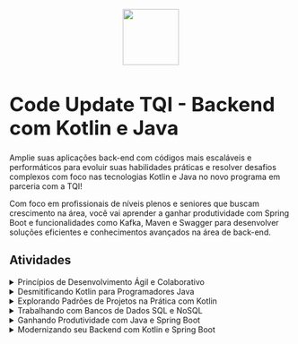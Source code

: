 <p align="center">
<img src="https://hermes.dio.me/tracks/df0f9984-bc68-409b-9314-98c875089e8f.png" width="100px" style="diplay:block; margin-left: auto;margin-right: auto;">
</p>
<h1 style="font-size: 2.2rem; font-weight: bold"> Code Update TQI - Backend com Kotlin e Java </h1>

Amplie suas aplicações back-end com códigos mais escaláveis e performáticos para evoluir suas habilidades práticas e resolver desafios complexos com foco nas tecnologias Kotlin e Java no novo programa em parceria com a TQI!

Com foco em profissionais de níveis plenos e seniores que buscam crescimento na área, você vai aprender a ganhar produtividade com Spring Boot e funcionalidades como Kafka, Maven e Swagger para desenvolver soluções eficientes e conhecimentos avançados na área de back-end.

## Atividades

<details>
<summary>Princípios de Desenvolvimento Ágil e Colaborativo</summary>
    <ul>
        <li><a href="">Bootcamps DIO: Educação gratuita e empregabilidade juntas!</a></li>
        <li><a href="https://github.com/lucianodacunha/trabalhando-com-equipes-ageis">Trabalhando com equipes ágeis</a></li>
        <li>
            <a href="https://github.com/lucianodacunha/versionamento-de-codigo-com-git-e-github/tree/fbd5ea023be7adb1e8c2f49ab399313752f670f4">Versionamento de Código com Git e GitHub</a></li>
        <li><a href="https://github.com/lucianodacunha/desafios-de-projetos-crie-um-porfolio-vencedor/">Desafios de Projetos: Crie Um Portfólio Vencedor</a></li>
        <li><a href="https://github.com/lucianodacunha/contribuindo-em-um-projeto-open-source-no-github">Contribuindo em um Projeto Open Source no GitHub</a></li>
        <li><a href="">Aula Inaugural - Code Update TQI - Backend com Kotlin e Java</a></li>
    </ul>
</details>
<details>
<summary>Desmitificando Kotlin para Programadores Java</summary>
<ul>
<li>
    <a href="https://github.com/lucianodacunha/conhecendo-o-kotlin-e-sua-documentacao-oficial">Conhecendo o Kotlin e Sua Documentação Oficial</a></li>
    <li>
        <a href="https://github.com/lucianodacunha/introducao-pratica-a-linguagem-de-programacao-kotlin">Introdução Prática à Linguagem de Programação Kotlin</a>
    </li>
    <li>
        <a href="https://github.com/lucianodacunha/estruturas-de-controle-de-fluxo-e-colecoes-em-kotlin">Estruturas de Controle de Fluxo e Coleções em Kotlin</a>
    </li>        
    <li>
        <a href="https://github.com/lucianodacunha/orientacao-a-objetos-e-tipos-de-classes-na-pratica-com-kotlin/">Orientação a Objetos e Tipos de Classes na Prática com Kotlin</a>
    </li>
    <li>
        <a href="https://github.com/lucianodacunha/o-poder-das-funcoes-em-kotlin">O Poder das Funções em Kotlin</a>        
    </li>
    <li>
        <a href="https://github.com/lucianodacunha/tratamento-de-excecoes-em-kotlin">OTratamento de Exceções em Kotlin</a>        
    </li>
    <li>
        <a href="#">Abstraindo Formações da DIO Usando Orientação a Objetos com Kotlin</a>        
    </li>        
    <li>
        <a href="#">Desenvolvendo sua primeira aplicação com Kotlin</a>        
    </li>     
</ul>
</details>
<details>
<summary>Explorando Padrões de Projetos na Prática com Kotlin</summary>
<ul>
    <li>
        <a href="#">Desafios de Código: Aperfeiçoe Sua Lógica e Pensamento Computacional</a>
    </li>
    <li>
        <a href="#">Singleton</a>
    </li>
    <li>
        <a href="#">Builder</a>
    </li>
    <li>
        <a href="#">Adapter</a>
    </li>
    <li>
        <a href="#">Extension Function</a>
    </li>
    <li>
        <a href="#">Processamento Paralelo/Assíncrono</a>
    </li>                    
</ul>
</details>
<details>
<summary>Trabalhando com Bancos de Dados SQL e NoSQL</summary>
<ul>
    <li>
        <a href="https://github.com/lucianodacunha/introducao-a-banco-de-dados-relacionais-sql">Introdução a Banco de Dados Relacionais (SQL)</a>        
    </li>
    <li>
        <a href="https://github.com/lucianodacunha/introducao-a-banco-de-dados-nosql">Introdução a Banco de Dados NoSQL</a>        
    </li>    
</ul>
</details>
<details>
<summary>Ganhando Produtividade com Java e Spring Boot</summary>
<ul>
    <li>
        <a href="https://github.com/lucianodacunha/java-criando-a-sua-primeira-aplicacao">Java: criando a sua primeira aplicação</a>
    </li>
    <li>
        <a href="https://github.com/lucianodacunha/java-aplicando-a-orientacao-a-objetos">Java: aplicando a Orientação a Objetos</a>
    </li>
    <li>
        <a href="https://github.com/lucianodacunha/java-trabalhando-com-listas-e-colecoes-de-dados">Java: trabalhando com listas e coleções de dados</a>
    </li>
    <li>
        <a href="https://github.com/lucianodacunha/java-consumindo-api-gravando-arquivos-e-lidando-com-erros">Java: consumindo API, gravando arquivos e lidando com erros</a>
    </li>             
    <li>
        <a href="https://github.com/lucianodacunha/java-trabalhando-com-lambdas-streams-e-spring-framework/">Java: trabalhando com lambdas, streams e Spring Framework</a>
    </li>       
</ul>
</details>
<details>
<summary>Modernizando seu Backend com Kotlin e Spring Boot</summary>
</details>
</details>
